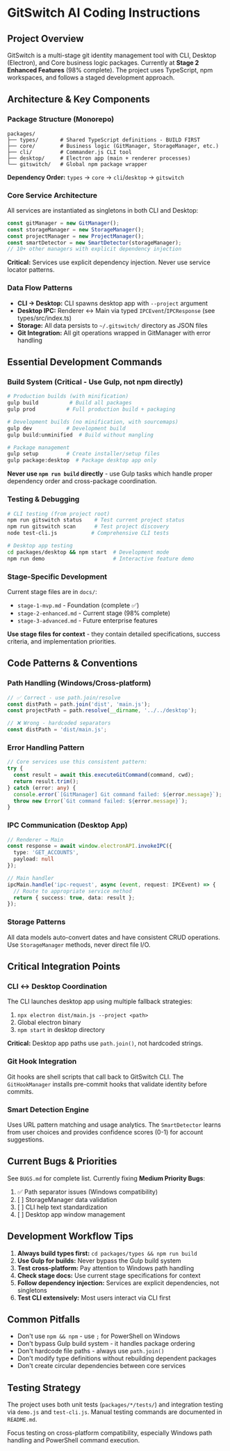 # GitSwitch AI Coding Instructions

## Project Overview
GitSwitch is a multi-stage git identity management tool with CLI, Desktop (Electron), and Core business logic packages. Currently at **Stage 2 Enhanced Features** (98% complete). The project uses TypeScript, npm workspaces, and follows a staged development approach.

## Architecture & Key Components

### Package Structure (Monorepo)
```
packages/
├── types/       # Shared TypeScript definitions - BUILD FIRST
├── core/        # Business logic (GitManager, StorageManager, etc.)
├── cli/         # Commander.js CLI tool
├── desktop/     # Electron app (main + renderer processes)
└── gitswitch/   # Global npm package wrapper
```

**Dependency Order:** `types` → `core` → `cli`/`desktop` → `gitswitch`

### Core Service Architecture
All services are instantiated as singletons in both CLI and Desktop:
```typescript
const gitManager = new GitManager();
const storageManager = new StorageManager();
const projectManager = new ProjectManager();
const smartDetector = new SmartDetector(storageManager);
// 10+ other managers with explicit dependency injection
```

**Critical:** Services use explicit dependency injection. Never use service locator patterns.

### Data Flow Patterns
- **CLI → Desktop:** CLI spawns desktop app with `--project` argument
- **Desktop IPC:** Renderer ↔ Main via typed `IPCEvent`/`IPCResponse` (see types/src/index.ts)
- **Storage:** All data persists to `~/.gitswitch/` directory as JSON files
- **Git Integration:** All git operations wrapped in GitManager with error handling

## Essential Development Commands

### Build System (Critical - Use Gulp, not npm directly)
```bash
# Production builds (with minification)
gulp build          # Build all packages
gulp prod          # Full production build + packaging

# Development builds (no minification, with sourcemaps)
gulp dev           # Development build
gulp build:unminified  # Build without mangling

# Package management
gulp setup         # Create installer/setup files
gulp package:desktop  # Package desktop app only
```

**Never use `npm run build` directly** - use Gulp tasks which handle proper dependency order and cross-package coordination.

### Testing & Debugging
```bash
# CLI testing (from project root)
npm run gitswitch status    # Test current project status
npm run gitswitch scan      # Test project discovery
node test-cli.js           # Comprehensive CLI tests

# Desktop app testing
cd packages/desktop && npm start  # Development mode
npm run demo                      # Interactive feature demo
```

### Stage-Specific Development
Current stage files are in `docs/`:
- `stage-1-mvp.md` - Foundation (complete ✅)
- `stage-2-enhanced.md` - Current stage (98% complete)
- `stage-3-advanced.md` - Future enterprise features

**Use stage files for context** - they contain detailed specifications, success criteria, and implementation priorities.

## Code Patterns & Conventions

### Path Handling (Windows/Cross-platform)
```typescript
// ✅ Correct - use path.join/resolve
const distPath = path.join('dist', 'main.js');
const projectPath = path.resolve(__dirname, '../../desktop');

// ❌ Wrong - hardcoded separators
const distPath = 'dist/main.js';
```

### Error Handling Pattern
```typescript
// Core services use this consistent pattern:
try {
  const result = await this.executeGitCommand(command, cwd);
  return result.trim();
} catch (error: any) {
  console.error(`[GitManager] Git command failed: ${error.message}`);
  throw new Error(`Git command failed: ${error.message}`);
}
```

### IPC Communication (Desktop App)
```typescript
// Renderer → Main
const response = await window.electronAPI.invokeIPC({
  type: 'GET_ACCOUNTS',
  payload: null
});

// Main handler
ipcMain.handle('ipc-request', async (event, request: IPCEvent) => {
  // Route to appropriate service method
  return { success: true, data: result };
});
```

### Storage Patterns
All data models auto-convert dates and have consistent CRUD operations. Use `StorageManager` methods, never direct file I/O.

## Critical Integration Points

### CLI ↔ Desktop Coordination
The CLI launches desktop app using multiple fallback strategies:
1. `npx electron dist/main.js --project <path>`
2. Global electron binary
3. `npm start` in desktop directory

**Critical:** Desktop app paths use `path.join()`, not hardcoded strings.

### Git Hook Integration
Git hooks are shell scripts that call back to GitSwitch CLI. The `GitHookManager` installs pre-commit hooks that validate identity before commits.

### Smart Detection Engine
Uses URL pattern matching and usage analytics. The `SmartDetector` learns from user choices and provides confidence scores (0-1) for account suggestions.

## Current Bugs & Priorities

See `BUGS.md` for complete list. Currently fixing **Medium Priority Bugs**:
1. ✅ Path separator issues (Windows compatibility)
2. [ ] StorageManager data validation
3. [ ] CLI help text standardization  
4. [ ] Desktop app window management

## Development Workflow Tips

1. **Always build types first:** `cd packages/types && npm run build`
2. **Use Gulp for builds:** Never bypass the Gulp build system
3. **Test cross-platform:** Pay attention to Windows path handling
4. **Check stage docs:** Use current stage specifications for context
5. **Follow dependency injection:** Services are explicit dependencies, not singletons
6. **Test CLI extensively:** Most users interact via CLI first

## Common Pitfalls

- Don't use `npm && npm` - use `;` for PowerShell on Windows
- Don't bypass Gulp build system - it handles package ordering
- Don't hardcode file paths - always use `path.join()`
- Don't modify type definitions without rebuilding dependent packages
- Don't create circular dependencies between core services

## Testing Strategy

The project uses both unit tests (`packages/*/tests/`) and integration testing via `demo.js` and `test-cli.js`. Manual testing commands are documented in `README.md`.

Focus testing on cross-platform compatibility, especially Windows path handling and PowerShell command execution.